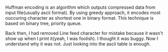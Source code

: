 Huffman encoding is an algorithm which outputs compressed data from input file(usually ascii format). By using greedy approach, it encodes most ouccuring character as shortest one in binary format. This technique is based on binary tree, priority queue.

Back then, I had removed Line feed character for mistake because it wasn't show up when I print it(yeah, I was foolish). I thought it was buggy. Now I understand why it was not. Just looking into the ascii table is enough.
